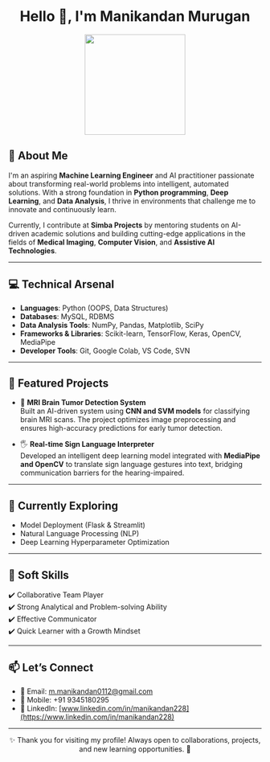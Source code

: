 <h1 align="center">Hello 👋, I'm Manikandan Murugan</h1>

<p align="center">
  <img src="https://github.com/ManikandanMurugan/ManikandanMurugan/blob/main/profilepic.jpg" width="200"/>
</p>

## 📌 About Me  

I'm an aspiring **Machine Learning Engineer** and AI practitioner passionate about transforming real-world problems into intelligent, automated solutions. With a strong foundation in **Python programming**, **Deep Learning**, and **Data Analysis**, I thrive in environments that challenge me to innovate and continuously learn.  

Currently, I contribute at **Simba Projects** by mentoring students on AI-driven academic solutions and building cutting-edge applications in the fields of **Medical Imaging**, **Computer Vision**, and **Assistive AI Technologies**.

---

## 💻 Technical Arsenal  

- **Languages**: Python (OOPS, Data Structures)  
- **Databases**: MySQL, RDBMS  
- **Data Analysis Tools**: NumPy, Pandas, Matplotlib, SciPy  
- **Frameworks & Libraries**: Scikit-learn, TensorFlow, Keras, OpenCV, MediaPipe  
- **Developer Tools**: Git, Google Colab, VS Code, SVN  

---

## 🚀 Featured Projects  

- 🧠 **MRI Brain Tumor Detection System**  
  Built an AI-driven system using **CNN and SVM models** for classifying brain MRI scans. The project optimizes image preprocessing and ensures high-accuracy predictions for early tumor detection.

- 🖐️ **Real-time Sign Language Interpreter**  
  Developed an intelligent deep learning model integrated with **MediaPipe and OpenCV** to translate sign language gestures into text, bridging communication barriers for the hearing-impaired.

---

## 🌱 Currently Exploring  

- Model Deployment (Flask & Streamlit)  
- Natural Language Processing (NLP)  
- Deep Learning Hyperparameter Optimization  

---

## 💪 Soft Skills  

✔️ Collaborative Team Player  
✔️ Strong Analytical and Problem-solving Ability  
✔️ Effective Communicator  
✔️ Quick Learner with a Growth Mindset  

---

## 📫 Let’s Connect  

- 📧 Email: [m.manikandan0112@gmail.com](mailto:m.manikandan0112@gmail.com)  
- 📱 Mobile: +91 9345180295  
- 🔗 LinkedIn: [www.linkedin.com/in/manikandan228](https://www.linkedin.com/in/manikandan228)

---

<p align="center">✨ Thank you for visiting my profile! Always open to collaborations, projects, and new learning opportunities. 🚀</p>
